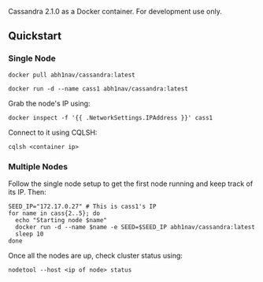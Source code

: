 Cassandra 2.1.0 as a Docker container. For development use only.

## Quickstart

### Single Node
```
docker pull abh1nav/cassandra:latest

docker run -d --name cass1 abh1nav/cassandra:latest
```

Grab the node's IP using:

```
docker inspect -f '{{ .NetworkSettings.IPAddress }}' cass1
```

Connect to it using CQLSH:

```
cqlsh <container ip>
```

### Multiple Nodes

Follow the single node setup to get the first node running and keep track of its IP. Then:

```
SEED_IP="172.17.0.27" # This is cass1's IP
for name in cass{2..5}; do
  echo "Starting node $name"
  docker run -d --name $name -e SEED=$SEED_IP abh1nav/cassandra:latest
  sleep 10
done
```

Once all the nodes are up, check cluster status using:

```
nodetool --host <ip of node> status
```
